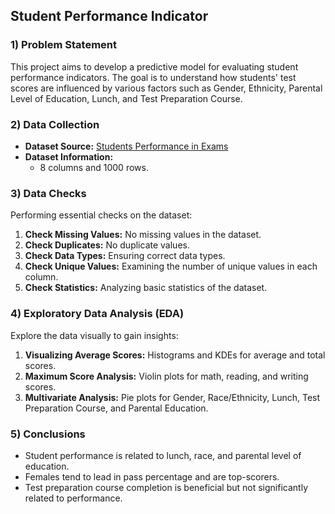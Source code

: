 ## Student Performance Indicator

### 1) Problem Statement

This project aims to develop a predictive model for evaluating student performance indicators. The goal is to understand how students' test scores are influenced by various factors such as Gender, Ethnicity, Parental Level of Education, Lunch, and Test Preparation Course.

### 2) Data Collection

- **Dataset Source:** [Students Performance in Exams](https://www.kaggle.com/datasets/spscientist/students-performance-in-exams?datasetId=74977)
- **Dataset Information:**
  - 8 columns and 1000 rows.

### 3) Data Checks

Performing essential checks on the dataset:
1. **Check Missing Values:** No missing values in the dataset.
2. **Check Duplicates:** No duplicate values.
3. **Check Data Types:** Ensuring correct data types.
4. **Check Unique Values:** Examining the number of unique values in each column.
5. **Check Statistics:** Analyzing basic statistics of the dataset.

### 4) Exploratory Data Analysis (EDA)

Explore the data visually to gain insights:
1. **Visualizing Average Scores:** Histograms and KDEs for average and total scores.
2. **Maximum Score Analysis:** Violin plots for math, reading, and writing scores.
3. **Multivariate Analysis:** Pie plots for Gender, Race/Ethnicity, Lunch, Test Preparation Course, and Parental Education.

### 5) Conclusions

- Student performance is related to lunch, race, and parental level of education.
- Females tend to lead in pass percentage and are top-scorers.
- Test preparation course completion is beneficial but not significantly related to performance.